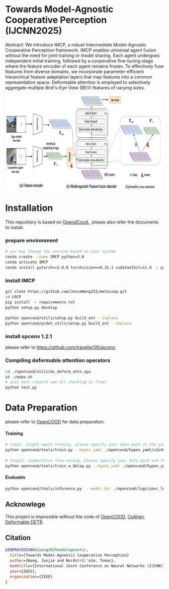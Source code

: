 # Towards Model-Agnostic Cooperative Perception (IJCNN2025)

Abstract: We introduce IMCP, a robust Intermediate Model-Agnostic Cooperative Perception framework.
IMCP enables universal agent fusion without the need for joint training or model sharing. 
Each agent undergoes independent initial training, followed by a cooperative fine-tuning stage where the feature encoder of each agent remains frozen.
To effectively fuse features from diverse domains, we incorporate parameter-efficient hierarchical feature adaptation layers that map features into a common representation space.
Deformable attention is employed to selectively aggregate multiple Bird's-Eye View (BEV) features of varying sizes.

<div align="left">
	<img src="images/overview.png" alt="Visualization of the flow" height="300">
</div>

# Installation
This repository is based on [OpendCood.](https://opencood.readthedocs.io/en/latest/md_files/installation.html), please also refer the documents to install.
### prepare environment
```bash
# you may change the version based on your system
conda create --name IMCP python=3.8
conda activate IMCP
conda install pytorch==2.0.0 torchvision==0.15.1 cudatoolkit=11.8 -c pytorch -c conda-forge
```

### install IMCP

```bash
git clone https://github.com/JesseWong333/metacoop.git
cd LRCP
pip install -r requirements.txt
python setup.py develop

python opencood/utils/setup.py build_ext --inplace 
python opencood/pcdet_utils/setup.py build_ext --inplace 
```
### install spconv 1.2.1
please refer to https://github.com/traveller59/spconv


### Compiling deformable attention operators
```bash
cd ./opencood/utils/ms_deform_attn_ops
sh ./make.sh
# unit test (should see all checking is True)
python test.py
```

# Data Preparation

please refer to [OpenCOOD](https://github.com/DerrickXuNu/OpenCOOD) for data preparation.

#### Training

``` bash
# step1: single agent traning, please specify your data path in the yaml file
python opencood/tools/train.py --hypes_yaml ./opencood/hypes_yaml/v2v4real/pointpillar_deformable_attn_coop_single.yaml

# stage2: cooperative fine-tuning, please specify your data path and the step1 model in the yaml file
python opencood/tools/train_w_delay.py --hypes_yaml ./opencood/hypes_yaml/v2v4real/pointpillar_deformable_attn_coop_point_pillar_extend_point_pillar.yaml
```

#### Evaluatin
``` bash
python opencood/tools/inference.py  --model_dir ./opencood/logs/your_log_path, --fusion_method intermediate
```


## Acknowlege

This project is impossible without the code of [OpenCOOD](https://github.com/DerrickXuNu/OpenCOOD), [CoAlign](https://github.com/yifanlu0227/CoAlign), [Deformable DETR](https://github.com/fundamentalvision/Deformable-DETR).

## Citation
```bibtex
@INPROCEEDINGS{wang2025modelagnostic,
  title={Towards Model-Agnostic Cooperative Perception}
  author={Wang, Junjie and Nordstr{\"o}m, Tomas},
  booktitle={International Joint Conference on Neural Networks (IJCNN)}, 
  year={2025},
  organization={IEEE}
}
```

